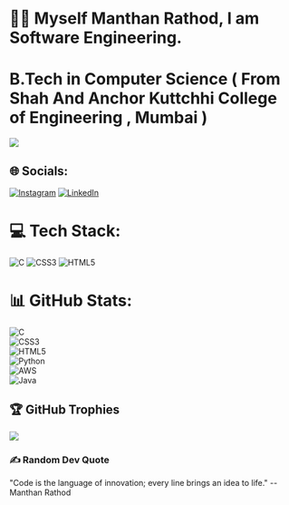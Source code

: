 # 👋🏽 Myself Manthan Rathod, I am Software Engineering.
# B.Tech in Computer Science ( From Shah And Anchor Kuttchhi College of Engineering , Mumbai )

[![](https://visitcount.itsvg.in/api?id=manthan0796&icon=1&color=0)](https://visitcount.itsvg.in)


## 🌐 Socials:

[![Instagram](https://img.shields.io/badge/Instagram-%23E4405F.svg?logo=Instagram&logoColor=white)](https://instagram.com/rathodmanthann) 
[![LinkedIn](https://img.shields.io/badge/LinkedIn-%230077B5.svg?logo=linkedin&logoColor=white)](https://www.linkedin.com/in/manthan-rathod-a2171025b/)
# 💻 Tech Stack:

![C](https://img.shields.io/badge/c-%2300599C.svg?style=for-the-badge&logo=c&logoColor=white) 
![CSS3](https://img.shields.io/badge/css3-%231572B6.svg?style=for-the-badge&logo=css3&logoColor=white) 
![HTML5](https://img.shields.io/badge/html5-%23E34F26.svg?style=for-the-badge&logo=html5&logoColor=white) 

# 📊 GitHub Stats:

![C](https://img.shields.io/badge/c-%2300599C.svg?style=for-the-badge&logo=c&logoColor=white)  
![CSS3](https://img.shields.io/badge/css3-%231572B6.svg?style=for-the-badge&logo=css3&logoColor=white)  
![HTML5](https://img.shields.io/badge/html5-%23E34F26.svg?style=for-the-badge&logo=html5&logoColor=white)  
![Python](https://img.shields.io/badge/python-%2314354C.svg?style=for-the-badge&logo=python&logoColor=white)  
![AWS](https://img.shields.io/badge/aws-%23FF9900.svg?style=for-the-badge&logo=amazonaws&logoColor=white)  
![Java](https://img.shields.io/badge/java-%23ED8B00.svg?style=for-the-badge&logo=java&logoColor=white)  


## 🏆 GitHub Trophies

![](https://github-profile-trophy.vercel.app/?username=manthan0796&theme=dark&no-frame=false&no-bg=false&margin-w=4)

### ✍️ Random Dev Quote

"Code is the language of innovation; every line brings an idea to life." 
-- Manthan Rathod



